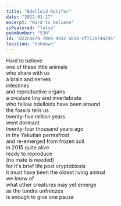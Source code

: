 ```yaml
---
title: "Bdelloid Rotifer"
date: "2022-01-17"
excerpt: "Hard to believe"
isFeatured: "false"
poemNumber: "530"
id: "d22ca870-70eb-4932-ab1b-2f7126744295"
location: "Unknown"
---
```


Hard to believe  
one of these little animals  
who share with us  
a brain and nerves  
intestines  
and reproductive organs  
a creature tiny and invertebrate  
who fellow bdelloids have been around  
the fossils tells us  
twenty-five million years  
went dormant  
twenty-four thousand years ago  
in the Yakutian permafrost  
and re-emerged from frozen soil  
in 2015 quite alive  
ready to reproduce  
(no mate is needed)  
for it's brief life post cryptobiosis  
it must have been the oldest living animal  
we know of  
what other creatures may yet emerge  
as the tundra unfreezes  
is enough to give one pause
